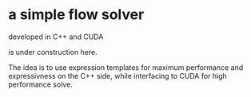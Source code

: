 # a simple flow solver 

developed in C++ and CUDA

is under construction here.

The idea is to use expression templates for maximum performance and expressivness on the C++ side, while interfacing to CUDA for high performance solve.
